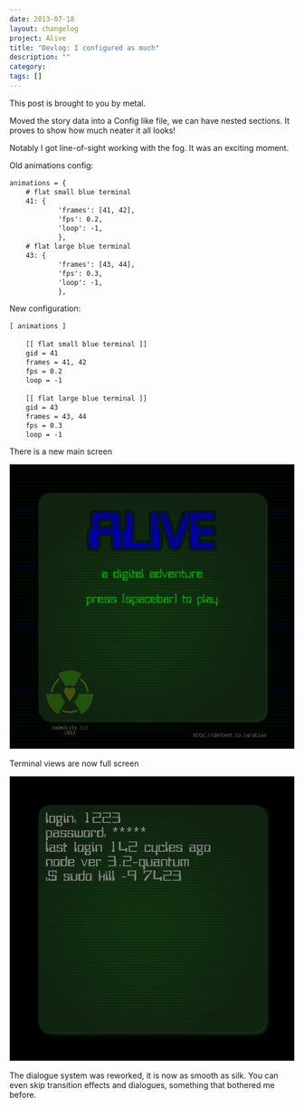 ```yaml
---
date: 2013-07-18
layout: changelog
project: Alive
title: "Devlog: I configured as much"
description: ""
category: 
tags: []
---
```


This post is brought to you by metal.

Moved the story data into a Config like file, we can have nested sections. It proves to show how much neater it all looks!

Notably I got line-of-sight working with the fog. It was an exciting moment.

Old animations config:

    animations = {
        # flat small blue terminal
        41: {
                'frames': [41, 42],
                'fps': 0.2,
                'loop': -1,
                },
        # flat large blue terminal
        43: {
                'frames': [43, 44],
                'fps': 0.3,
                'loop': -1,
                },
    

New configuration:

    [ animations ]
    
        [[ flat small blue terminal ]]
        gid = 41
        frames = 41, 42
        fps = 0.2
        loop = -1
    
        [[ flat large blue terminal ]]
        gid = 43
        frames = 43, 44
        fps = 0.3
        loop = -1
    

There is a new main screen

![menu screen](/assets/alive/devlog/alive-20130618-menu.png)

Terminal views are now full screen

![terminal screen](/assets/alive/devlog/alive-20130618-terminal.png)

The dialogue system was reworked, it is now as smooth as silk. You can even skip transition effects and dialogues, something that bothered me before.

